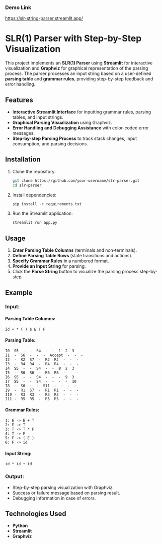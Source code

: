 ### Demo Link
https://slr-string-parser.streamlit.app/

# SLR(1) Parser with Step-by-Step Visualization

This project implements an **SLR(1) Parser** using **Streamlit** for interactive visualization and **Graphviz** for graphical representation of the parsing process. The parser processes an input string based on a user-defined **parsing table** and **grammar rules**, providing step-by-step feedback and error handling.

## Features
- **Interactive Streamlit Interface** for inputting grammar rules, parsing tables, and input strings.
- **Graphical Parsing Visualization** using Graphviz.
- **Error Handling and Debugging Assistance** with color-coded error messages.
- **Step-by-step Parsing Process** to track stack changes, input consumption, and parsing decisions.

## Installation

1. Clone the repository:
   ```sh
   git clone https://github.com/your-username/slr-parser.git
   cd slr-parser
   ```

2. Install dependencies:
   ```sh
   pip install -r requirements.txt
   ```

3. Run the Streamlit application:
   ```sh
   streamlit run app.py
   ```

## Usage

1. **Enter Parsing Table Columns** (terminals and non-terminals).
2. **Define Parsing Table Rows** (state transitions and actions).
3. **Specify Grammar Rules** in a numbered format.
4. **Provide an Input String** for parsing.
5. Click the **Parse String** button to visualize the parsing process step-by-step.

## Example

### Input:
#### Parsing Table Columns:
```
id + * ( ) $ E T F
```

#### Parsing Table:
```
I0  S5  -  -  S4  -  -  1  2  3
I1  -  S6  -  -  -  Accept  -  -  -
I2  -  R2  S7  -  R2  R2  -  -  -
I3  -  R4  R4  -  R4  R4  -  -  -
I4  S5  -  -  S4  -  -  8  2  3
I5  -  R6  R6  -  R6  R6  -  -  -
I6  S5  -  -  S4  -  -  -  9  3
I7  S5  -  -  S4  -  -  -  -  10
I8  -  S6  -  -  S11  -  -  -  -
I9  -  R1  S7  -  R1  R1  -  -  -
I10 -  R3  R3  -  R3  R3  -  -  -
I11 -  R5  R5  -  R5  R5  -  -  -
```

#### Grammar Rules:
```
1: E -> E + T
2: E -> T
3: T -> T * F
4: T -> F
5: F -> ( E )
6: F -> id
```

#### Input String:
```
id * id + id
```

### Output:
- Step-by-step parsing visualization with Graphviz.
- Success or failure message based on parsing result.
- Debugging information in case of errors.

## Technologies Used
- **Python**
- **Streamlit**
- **Graphviz**


